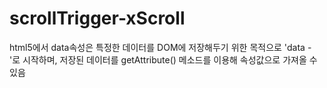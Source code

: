 # scrollTrigger-xScroll

html5에서 data속성은 특정한 데이터를 DOM에 저장해두기 위한 목적으로
'data - '로 시작하며, 저장된 데이터를 getAttribute() 메소드를 이용해 속성값으로 가져올 수 있음
